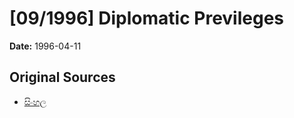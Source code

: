 # [09/1996] Diplomatic Previleges

**Date:** 1996-04-11

## Original Sources

- [සිංහල](https://documents.gov.lk/view/acts/1996/4/09-1996_S.pdf)
